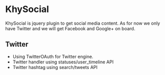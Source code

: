 # KhySocial

KhySocial is jquery plugin to get social media content. As for now we only have Twitter and we will get Facebook and Google+ on board.

## Twitter

- Using TwitterOAuth for Twitter engine.
- Twitter handler using statuses/user_timeline API
- Twitter hashtag using search/tweets API
